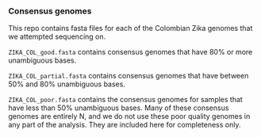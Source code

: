 ### Consensus genomes

This repo contains fasta files for each of the Colombian Zika genomes that we attempted sequencing on.

`ZIKA_COL_good.fasta` contains consensus genomes that have 80% or more unambiguous bases.

`ZIKA_COL_partial.fasta` contains consensus genomes that have between 50% and 80% unambiguous bases.

`ZIKA_COL_poor.fasta` contains the consensus genomes for samples that have less than 50% unambiguous bases. Many of these consensus genomes are entirely N, and we do not use these poor quality genomes in any part of the analysis. They are included here for completeness only.
